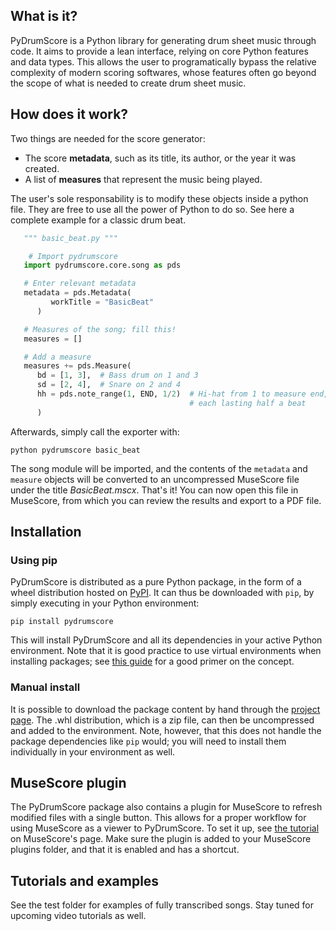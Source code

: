## What is it?

PyDrumScore is a Python library for generating drum sheet music through code. It aims to provide a lean interface, relying on core Python features and data types. This allows the user to programatically bypass the relative complexity of modern scoring softwares, whose features often go beyond the scope of what is needed to create drum sheet music.

## How does it work?

Two things are needed for the score generator:

- The score **metadata**, such as its title, its author, or the year it was created.
- A list of **measures** that represent the music being played.

The user's sole responsability is to modify these objects inside a python file. They are free to use all the power of Python to do so.
See here a complete example for a classic drum beat.

```python
   """ basic_beat.py """

    # Import pydrumscore
   import pydrumscore.core.song as pds

   # Enter relevant metadata
   metadata = pds.Metadata(
         workTitle = "BasicBeat"
      )

   # Measures of the song; fill this!
   measures = []

   # Add a measure
   measures += pds.Measure(
      bd = [1, 3],  # Bass drum on 1 and 3
      sd = [2, 4],  # Snare on 2 and 4
      hh = pds.note_range(1, END, 1/2)  # Hi-hat from 1 to measure end,
                                        # each lasting half a beat
      )
```

Afterwards, simply call the exporter with:
```
python pydrumscore basic_beat
```

The song module will be imported, and the contents of the ```metadata``` and ```measure``` objects will be converted to an uncompressed MuseScore file under the title *BasicBeat.mscx*. That's it! You can now open this file in MuseScore, from which you can review the results and export to a PDF file.

## Installation

### Using pip

PyDrumScore is distributed as a pure Python package, in the form of a wheel distribution hosted on [PyPI](https://pypi.org/project/pydrumscore/).
It can thus be downloaded with ``pip``, by simply executing in your Python environment:

```
pip install pydrumscore
```

This will install PyDrumScore and all its dependencies in your active Python environment.
Note that it is good practice to use virtual environments when installing packages; see [this guide](https://dev.to/bowmanjd/python-tools-for-managing-virtual-environments-3bko#howto) for a good primer on the concept.

### Manual install
It is possible to download the package content by hand through the [project page](https://pypi.org/project/pydrumscore/#files). The .whl distribution, which is a zip file, can then be uncompressed and added to the environment. Note, however, that this does not handle the package dependencies like ``pip`` would; you will need to install them individually in your environment as well.

## MuseScore plugin
The PyDrumScore package also contains a plugin for MuseScore to refresh modified files with a single button. This allows for a proper workflow for using MuseScore as a viewer to PyDrumScore. To set it up, see [the tutorial](https://musescore.org/en/handbook/3/plugins#enable-disable-plugins) on MuseScore's page. Make sure the plugin is added to your MuseScore plugins folder, and that it is enabled and has a shortcut.

## Tutorials and examples
See the test folder for examples of fully transcribed songs. Stay tuned for upcoming video tutorials as well.
